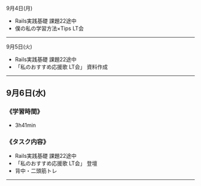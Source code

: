 9月4日(月)
- Rails実践基礎 課題22途中
- 僕の私の学習方法×Tips LT会
___
9月5日(火)
- Rails実践基礎 課題22途中
- 「私のおすすめ応援歌 LT会」 資料作成
___
## 9月6日(水)
### 《学習時間》  
- 3h41min

### 《タスク内容》
- Rails実践基礎 課題22途中
- 「私のおすすめ応援歌 LT会」 登壇
- 背中・二頭筋トレ
___
